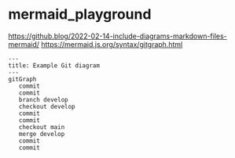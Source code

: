 # mermaid_playground

https://github.blog/2022-02-14-include-diagrams-markdown-files-mermaid/
https://mermaid.js.org/syntax/gitgraph.html


```mermaid
---
title: Example Git diagram
---
gitGraph
   commit
   commit
   branch develop
   checkout develop
   commit
   commit
   checkout main
   merge develop
   commit
   commit
```
